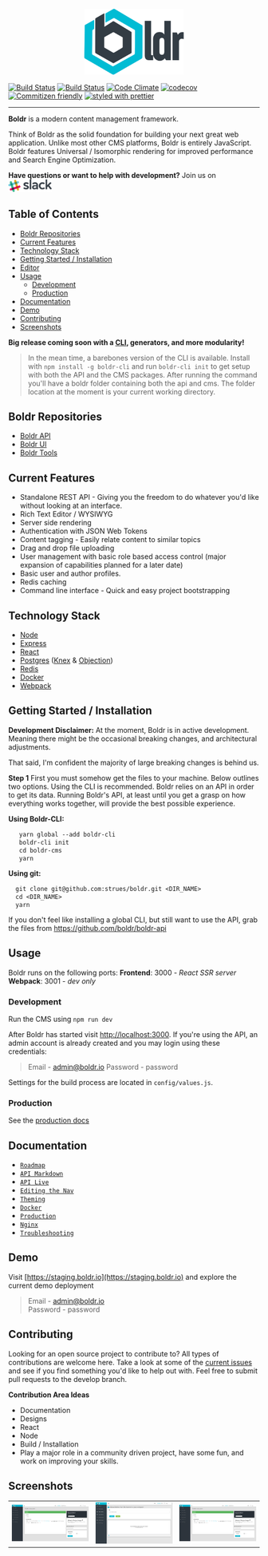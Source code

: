
<p align="center"><img src="/docs/assets/boldr-text-logo.png" width="200"></p>


[![Build Status](https://drone.boldr.io/api/badges/strues/boldr/status.svg)](https://drone.boldr.io/strues/boldr) [![Build Status](https://travis-ci.org/strues/boldr.svg?branch=master)](https://travis-ci.org/strues/boldr) [![Code Climate](https://codeclimate.com/github/strues/boldr/badges/gpa.svg)](https://codeclimate.com/github/strues/boldr)   [![codecov](https://codecov.io/gh/strues/boldr/branch/master/graph/badge.svg)](https://codecov.io/gh/strues/boldr)  [![Commitizen friendly](https://img.shields.io/badge/commitizen-friendly-brightgreen.svg)](http://commitizen.github.io/cz-cli/) [![styled with prettier](https://img.shields.io/badge/styled_with-prettier-ff69b4.svg)](https://github.com/prettier/prettier)  


-------    

**Boldr** is a modern content management framework.

Think of Boldr as the solid foundation for building your next great web application. Unlike most other CMS platforms, Boldr is entirely JavaScript. Boldr features Universal / Isomorphic rendering for improved performance and Search Engine Optimization.


**Have questions or want to help with development?**
Join us on <a href="https://slack.boldr.io" target="blank"><img src="/docs/assets/slack-logo.png" height="25" /></a>


## Table of Contents
- [Boldr Repositories](#boldr-repositories)
- [Current Features](#current-features)
- [Technology Stack](#core-technologies)
- [Getting Started / Installation](#getting-started-installation)
- [Editor](#editor)
- [Usage](#usage)
  - [Development](#development)
  - [Production](#production)
- [Documentation](#documentation)
- [Demo](#demo)
- [Contributing](#contributing)
- [Screenshots](#screenshots)


**Big release coming soon with a [CLI](https://github.com/boldr/getBoldr/tree/master/packages/boldr-cli), generators, and more modularity!**  
> In the mean time, a barebones version of the CLI is available. Install with `npm install -g boldr-cli` and run `boldr-cli init` to get setup with both the API and the CMS packages. After running the command you'll have a boldr folder containing both the api and cms. The folder location at the moment is your current working directory.   



## Boldr Repositories

- [Boldr API](https://github.com/boldr/boldr-api)
- [Boldr UI](https://github.com/boldr/boldr-ui)
- [Boldr Tools](https://github.com/boldr/boldr-tools)


## Current Features

* Standalone REST API - Giving you the freedom to do whatever you'd like without looking at an interface.
* Rich Text Editor / WYSIWYG
* Server side rendering
* Authentication with JSON Web Tokens
* Content tagging - Easily relate content to similar topics
* Drag and drop file uploading
* User management with basic role based access control (major expansion of capabilities planned for a later date)
* Basic user and author profiles.
* Redis caching
* Command line interface - Quick and easy project bootstrapping


## Technology Stack

- [Node](https://github.com/nodejs/node)
- [Express](https://github.com/expressjs/express)
- [React](https://github.com/facebook/react)
- [Postgres](https://github.com/postgres/postgres) ([Knex](http://knexjs.org/) & [Objection](https://github.com/Vincit/objection.js/))
- [Redis](http://redis.io/)
- [Docker](https://github.com/docker/docker)
- [Webpack](https://github.com/webpack/webpack)

## Getting Started / Installation

**Development Disclaimer:** At the moment, Boldr is in active development. Meaning there might be the occasional breaking changes, and architectural adjustments.

That said, I'm confident the majority of large breaking changes is behind us.

**Step 1**
First you must somehow get the files to your machine. Below outlines two options. Using the CLI is recommended. Boldr relies on an API in order to get its data. Running Boldr's API, at least until you get a grasp on how everything works together, will provide the best possible experience.


**Using Boldr-CLI:**  

```shell
   yarn global --add boldr-cli
   boldr-cli init
   cd boldr-cms
   yarn
```  

**Using git:**  

```shell
  git clone git@github.com:strues/boldr.git <DIR_NAME>
  cd <DIR_NAME>
  yarn
```  

If you don't feel like installing a global CLI, but still want to use the API, grab the files from https://github.com/boldr/boldr-api


## Usage

Boldr runs on the following ports:
**Frontend**: 3000 - _React SSR server_  
**Webpack**: 3001 - _dev only_  



### Development


Run the CMS using `npm run dev`

After Boldr has started visit <http://localhost:3000>. If you're using the API, an admin account is already created and you may login using these credentials:

> Email - admin@boldr.io
> Password - password

Settings for the build process are located in `config/values.js`.

### Production

See the [production docs](docs/production.md)


## Documentation

- [`Roadmap`](ROADMAP.md)
- [`API Markdown`](docs/apidoc.md)
- [`API Live`](https://staging.boldr.io/apidocs/)
- [`Editing the Nav`](docs/navigation.md)
- [`Theming`](docs/theming.md)
- [`Docker`](docs/docker.md)
- [`Production`](docs/production.md)
- [`Nginx`](docs/nginx.md)
- [`Troubleshooting`](docs/troubleshooting.md)


## Demo

Visit [https://staging.boldr.io](https://staging.boldr.io) and explore the current demo deployment

> Email - admin@boldr.io<br>
> Password - password

## Contributing

Looking for an open source project to contribute to? All types of contributions are welcome here. Take a look at some of the [current issues](https://github.com/strues/boldr/issues) and see if you find something you'd like to help out with. Feel free to submit pull requests to the develop branch.

**Contribution Area Ideas**

- Documentation
- Designs
- React
- Node
- Build / Installation
- Play a major role in a community driven project, have some fun, and work on improving your skills.


## Screenshots  
|         |            |   |
| ------------- |:-------------:| -----:|
![createPost][createPostImg] | ![uploadMedia][uploadMediaImg]  | ![single][blogSingle]




[cc-img]: https://codeclimate.com/github/strues/boldr/badges/gpa.svg
[cc-link]: https://codeclimate.com/github/strues/boldr

[coverage-link]: https://codeclimate.com/github/strues/boldr/coverage
[coverage-img]: https://codeclimate.com/github/strues/boldr/badges/coverage.svg

[createPostImg]: /docs/assets/create-post.png
[uploadMediaImg]: /docs/assets/upload-media.png
[blogSingle]: /docs/assets/create-post.png
